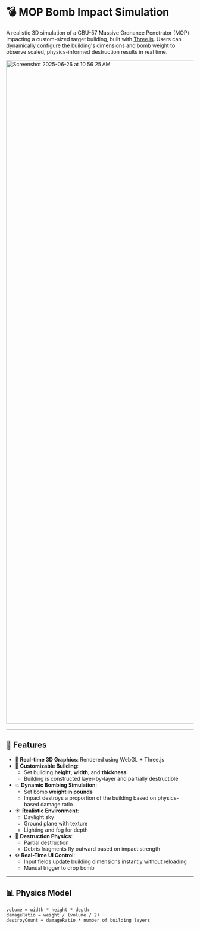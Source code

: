 # 💣 MOP Bomb Impact Simulation

A realistic 3D simulation of a GBU-57 Massive Ordnance Penetrator (MOP) impacting a custom-sized target building, built with [Three.js](https://threejs.org/). Users can dynamically configure the building's dimensions and bomb weight to observe scaled, physics-informed destruction results in real time.


<img width="1776" alt="Screenshot 2025-06-26 at 10 56 25 AM" src="https://github.com/user-attachments/assets/f0deb7d8-5873-4ecf-9f98-9e002e6f4722" />


---

## 🚀 Features

- 🌇 **Real-time 3D Graphics**: Rendered using WebGL + Three.js
- 🏢 **Customizable Building**:
  - Set building **height**, **width**, and **thickness**
  - Building is constructed layer-by-layer and partially destructible
- 💥 **Dynamic Bombing Simulation**:
  - Set bomb **weight in pounds**
  - Impact destroys a proportion of the building based on physics-based damage ratio
- ☀️ **Realistic Environment**:
  - Daylight sky
  - Ground plane with texture
  - Lighting and fog for depth
- 🧱 **Destruction Physics**:
  - Partial destruction
  - Debris fragments fly outward based on impact strength
- ⚙️ **Real-Time UI Control**:
  - Input fields update building dimensions instantly without reloading
  - Manual trigger to drop bomb

---

## 📊 Physics Model

```text
volume = width * height * depth
damageRatio = weight / (volume / 2)
destroyCount = damageRatio * number of building layers

